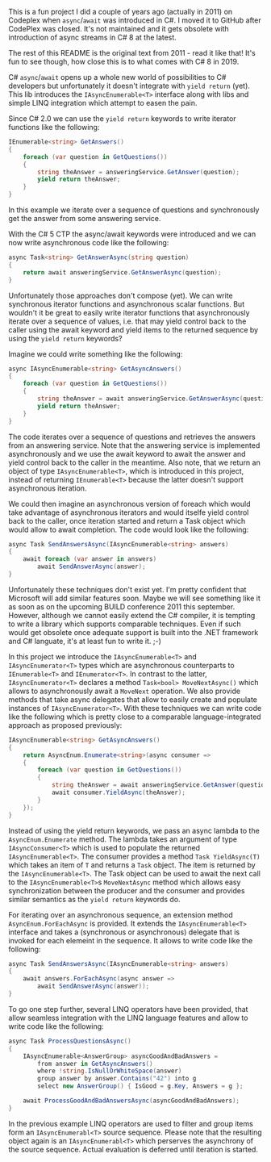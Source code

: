 This is a fun project I did a couple of years ago (actually in 2011) on Codeplex when `async`/`await` was introduced in C#. I moved it to GitHub after CodePlex was closed. It's not maintained and it gets obsolete with introduction of async streams in C# 8 at the latest.

The rest of this README is the original text from 2011 - read it like that! It's fun to see though, how close this is to what comes with C# 8 in 2019.

C# `async`/`await` opens up a whole new world of possibilities to C# developers but unfortunately it doesn't integrate with `yield return` (yet). This lib introduces the `IAsyncEnumerable<T>` interface along with libs and simple LINQ integration which attempt to easen the pain.

Since C# 2.0 we can use the `yield return` keywords to write iterator functions like the following:

```cs
IEnumerable<string> GetAnswers()
{
    foreach (var question in GetQuestions())
    {
        string theAnswer = answeringService.GetAnswer(question);
        yield return theAnswer;
    }
}
```

In this example we iterate over a sequence of questions and synchronously get the answer from some answering service.

With the C# 5 CTP the async/await keywords were introduced and we can now write asynchronous code like the following:

```cs
async Task<string> GetAnswerAsync(string question)
{
    return await answeringService.GetAnswerAsync(question);
}
```

Unfortunately those approaches don't compose (yet). We can write synchronous iterator functions and asynchronous scalar functions. But wouldn't it be great to easily write iterator functions that asynchronously iterate over a sequence of values, i.e. that may yield control back to the caller using the await keyword and yield items to the returned sequence by using the `yield return` keywords? 

Imagine we could write something like the following:

```cs
async IAsyncEnumerable<string> GetAsyncAnswers()
{
    foreach (var question in GetQuestions())
    {
        string theAnswer = await answeringService.GetAnswerAsync(question);
        yield return theAnswer;
    }
}
```

The code iterates over a sequence of questions and retrieves the answers from an answering service. Note that the answering service is implemented asynchronously and we use the await keyword to await the answer and yield control back to the caller in the meantime. Also note, that we return an object of type `IAsyncEnumerable<T>`, which is introduced in this project, instead of returning `IEnumerable<T>` because the latter doesn't support asynchronous iteration.

We could then imagine an asynchronous version of foreach which would take advantage of asynchronous iterators and would itselfe yield control back to the caller, once iteration started and return a Task object which would allow to await completion. The code would look like the following:

```cs
async Task SendAnswersAsync(IAsyncEnumerable<string> answers)
{
    await foreach (var answer in answers)
        await SendAnswerAsync(answer);
}
```

Unfortunately these techniques don't exist yet. I'm pretty confident that Microsoft will add similar features soon. Maybe we will see something like it as soon as on the upcoming BUILD conference 2011 this september. However, although we cannot easily extend the C# compiler, it is tempting to write a library which supports comparable techniques. Even if such would get obsolete once adequate support is built into the .NET framework and C# languate, it's at least fun to write it. ;-)

In this project we introduce the `IAsyncEnumerable<T>` and `IAsyncEnumerator<T>` types which are asynchronous counterparts to `IEnumerable<T>` and `IEnumerator<T>`. In contrast to the latter, `IAsyncEnumerator<T>` declares a method `Task<bool> MoveNextAsync()` which allows to asynchronously await a `MoveNext` operation. We also provide methods that take async delegates that allow to easily create and populate instances of `IAsyncEnumerator<T>`. With these techniques we can write code like the following which is pretty close to a comparable language-integrated approach as proposed previously:

```cs
IAsyncEnumerable<string> GetAsyncAnswers()
{
    return AsyncEnum.Enumerate<string>(async consumer =>
    {
        foreach (var question in GetQuestions())
        {
            string theAnswer = await answeringService.GetAnswer(question);
            await consumer.YieldAsync(theAnswer);
        }
    });
}
```

Instead of using the yield return keywords, we pass an async lambda to the `AsyncEnum.Enumerate` method. The lambda takes an argument of type `IAsyncConsumer<T>` which is used to populate the returned `IAsyncEnumerable<T>`. The consumer provides a method `Task YieldAsync(T)` which takes an item of `T` and returns a `Task` object. The item is returned by the `IAsyncEnumerable<T>`. The Task object can be used to await the next call to the `IAsyncEnumerable<T>`s `MoveNextAsync` method which allows easy synchronization between the producer and the consumer and provides similar semantics as the `yield return` keywords do.

For iterating over an asynchronous sequence, an extension method `AsyncEnum.ForEachAsync` is provided. It extends the `IAsyncEnumerable<T>` interface and takes a (synchronous or asynchronous) delegate that is invoked for each elemeint in the sequence. It allows to write code like the following:


```cs
async Task SendAnswersAsync(IAsyncEnumerable<string> answers)
{
    await answers.ForEachAsync(async answer =>
        await SendAnswerAsync(answer));
}
```

To go one step further, several LINQ operators have been provided, that allow seamless integration with the LINQ language features and allow to write code like the following:

```cs
async Task ProcessQuestionsAsync()
{
    IAsyncEnumerable<AnswerGroup> asyncGoodAndBadAnswers =
        from answer in GetAsyncAnswers()
        where !string.IsNullOrWhiteSpace(answer)
        group answer by answer.Contains("42") into g
        select new AnswerGroup() { IsGood = g.Key, Answers = g };

    await ProcessGoodAndBadAnswersAsync(asyncGoodAndBadAnswers);
}
```

In the previous example LINQ operators are used to filter and group items form an `IAsyncEnumerabl<T>` source sequence. Please note that the resulting object again is an `IAsyncEnumerabl<T>` which perserves the asynchrony of the source sequence. Actual evaluation is deferred until iteration is started.
